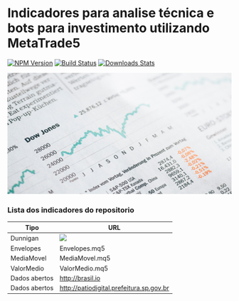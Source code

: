 # Indicadores para analise técnica e bots para investimento utilizando MetaTrade5

[![NPM Version][npm-image]][npm-url]
[![Build Status][travis-image]][travis-url]
[![Downloads Stats][npm-downloads]][npm-url]


<p align="center">
  <img width="517" height="273" src="img/downjones.png">
</p>

### Lista dos indicadores do repositorio
Tipo          | URL
------------- | -----------------------------------
Dunnigan      | ![](Dunnigan.mq5)
Envelopes     | Envelopes.mq5
MediaMovel    | MediaMovel.mq5
ValorMedio    | ValorMedio.mq5
Dados abertos | http://brasil.io
Dados abertos | http://patiodigital.prefeitura.sp.gov.br


<!-- Markdown link & img dfn's -->
[npm-image]: https://img.shields.io/npm/v/datadog-metrics.svg?style=flat-square
[npm-url]: https://npmjs.org/package/datadog-metrics
[npm-downloads]: https://img.shields.io/npm/dm/datadog-metrics.svg?style=flat-square
[travis-image]: https://img.shields.io/travis/dbader/node-datadog-metrics/master.svg?style=flat-square
[travis-url]: https://travis-ci.org/dbader/node-datadog-metrics
[wiki]: https://github.com/jjanuario/mql5/wiki
